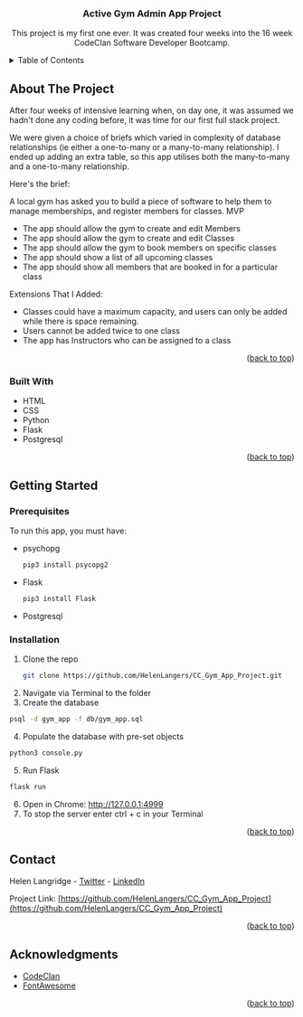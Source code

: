 <!-- Improved compatibility of back to top link: See: https://github.com/othneildrew/Best-README-Template/pull/73 -->
<a name="readme-top"></a>
<!--
*** Thanks for checking out the Best-README-Template. If you have a suggestion
*** that would make this better, please fork the repo and create a pull request
*** or simply open an issue with the tag "enhancement".
*** Don't forget to give the project a star!
*** Thanks again! Now go create something AMAZING! :D
-->



<!-- PROJECT NAME -->
<h3 align="center">Active Gym Admin App Project</h3>

  <p align="center">
    This project is my first one ever. It was created four weeks into the 16 week CodeClan Software Developer Bootcamp.
  </p>
</div>


<!-- TABLE OF CONTENTS -->
<details>
  <summary>Table of Contents</summary>
  <ol>
    <li>
      <a href="#about-the-project">About The Project</a>
      <ul>
        <li><a href="#built-with">Built With</a></li>
      </ul>
    </li>
    <li>
      <a href="#getting-started">Getting Started</a>
      <ul>
        <li><a href="#prerequisites">Prerequisites</a></li>
        <li><a href="#installation">Installation</a></li>
      </ul>
    </li>
    <li><a href="#contact">Contact</a></li>
    <li><a href="#acknowledgments">Acknowledgments</a></li>
  </ol>
</details>



<!-- ABOUT THE PROJECT -->
## About The Project

After four weeks of intensive learning when, on day one, it was assumed we hadn't done any coding before, it was time for our first full stack project. 

We were given a choice of briefs which varied in complexity of database relationships (ie either a one-to-many or a many-to-many relationship). I ended up adding an extra table, so this app utilises both the many-to-many and a one-to-many relationship.

Here's the brief:

A local gym has asked you to build a piece of software to help them to manage memberships, and register members for classes.
MVP

- The app should allow the gym to create and edit Members
- The app should allow the gym to create and edit Classes
- The app should allow the gym to book members on specific classes
- The app should show a list of all upcoming classes
- The app should show all members that are booked in for a particular class

Extensions That I Added:

- Classes could have a maximum capacity, and users can only be added while there is space remaining.
- Users cannot be added twice to one class
- The app has Instructors who can be assigned to a class



<p align="right">(<a href="#readme-top">back to top</a>)</p>

### Built With

* HTML
* CSS
* Python
* Flask
* Postgresql


<p align="right">(<a href="#readme-top">back to top</a>)</p>



<!-- GETTING STARTED -->
## Getting Started
### Prerequisites

To run this app, you must have: 
* psychopg
  ```sh
  pip3 install psycopg2
  ```

* Flask
  ```sh
  pip3 install Flask
  ```

* Postgresql

### Installation

1. Clone the repo
   ```sh
   git clone https://github.com/HelenLangers/CC_Gym_App_Project.git
   ```
2. Navigate via Terminal to the folder
3. Create the database
  ```sh
  psql -d gym_app -f db/gym_app.sql
   ```
4. Populate the database with pre-set objects
  ```sh
  python3 console.py
  ```
5. Run Flask
  ```sh
  flask run
  ```
6. Open in Chrome: http://127.0.0.1:4999
7. To stop the server enter ctrl + c in your Terminal

<p align="right">(<a href="#readme-top">back to top</a>)</p>


<!-- CONTACT -->
## Contact

Helen Langridge - [Twitter](https://twitter.com/HelenCycling) - [LinkedIn](https://www.linkedin.com/in/helen-langridge-62b32b166/)

Project Link: [https://github.com/HelenLangers/CC_Gym_App_Project](https://github.com/HelenLangers/CC_Gym_App_Project)

<p align="right">(<a href="#readme-top">back to top</a>)</p>



<!-- ACKNOWLEDGMENTS -->
## Acknowledgments

* [CodeClan](https://codeclan.com/)
* [FontAwesome](https://fontawesome.com/)

<p align="right">(<a href="#readme-top">back to top</a>)</p>

